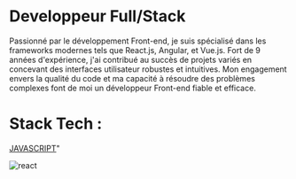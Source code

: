 <H1>Developpeur Full/Stack </H1>

<p class="font-bold">Passionné par le développement Front-end, je suis spécialisé dans les frameworks modernes tels que React.js, Angular, et Vue.js. Fort de 9 années d'expérience, j'ai contribué au succès de projets variés en concevant des interfaces utilisateur robustes et intuitives. Mon engagement envers la qualité du code et ma capacité à résoudre des problèmes complexes font de moi un développeur Front-end fiable et efficace.</p>

<h1>Stack Tech :</h1>

[JAVASCRIPT](https://github.com/Richard95360/Richard95360/assets/20089119/ffbc47f2-1951-4e48-8e5b-74489cc80439)"


![react](https://github.com/Richard95360/Richard95360/assets/20089119/ffbc47f2-1951-4e48-8e5b-74489cc80439)
